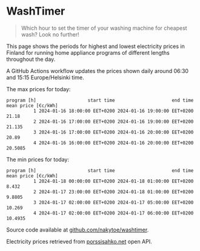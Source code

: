 
# WashTimer

> Which hour to set the timer of your washing machine for cheapest wash? Look no further!

This page shows the periods for highest and lowest electricity prices in Finland 
for running home appliance programs of different lengths throughout the day. 

A GitHub Actions workflow updates the prices shown daily around 06:30 and 15:15 Europe/Helsinki time.

The max prices for today:

	program [h]                   start time                     end time mean price [€c/kWh]
	          1 2024-01-16 18:00:00 EET+0200 2024-01-16 19:00:00 EET+0200               21.18
	          2 2024-01-16 17:00:00 EET+0200 2024-01-16 19:00:00 EET+0200              21.135
	          3 2024-01-16 17:00:00 EET+0200 2024-01-16 20:00:00 EET+0200               20.89
	          4 2024-01-16 16:00:00 EET+0200 2024-01-16 20:00:00 EET+0200             20.5085

The min prices for today:

	program [h]                   start time                     end time mean price [€c/kWh]
	          1 2024-01-18 00:00:00 EET+0200 2024-01-18 01:00:00 EET+0200               8.432
	          2 2024-01-17 23:00:00 EET+0200 2024-01-18 01:00:00 EET+0200              9.8805
	          3 2024-01-17 02:00:00 EET+0200 2024-01-17 05:00:00 EET+0200              10.269
	          4 2024-01-17 02:00:00 EET+0200 2024-01-17 06:00:00 EET+0200             10.4935


Source code available at [github.com/nakytoe/washtimer](https://github.com/nakytoe/washtimer).

Electricity prices retrieved from [porssisahko.net](https://porssisahko.net/api) open API.
